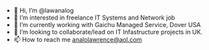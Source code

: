 - 👋 Hi, I’m @lawanalog
- 👀 I’m interested in freelance IT Systems and Network job
- 🌱 I’m currently working with Gaichu Managed Service, Dover USA
- 💞️ I’m looking to collaborate/lead on IT Infastructure projects in UK.
- 📫 How to reach me analolawrence@aol.com

<!---
lawanalog/lawanalog is a ✨ special ✨ repository because its `README.md` (this file) appears on your GitHub profile.
You can click the Preview link to take a look at your changes.
--->
